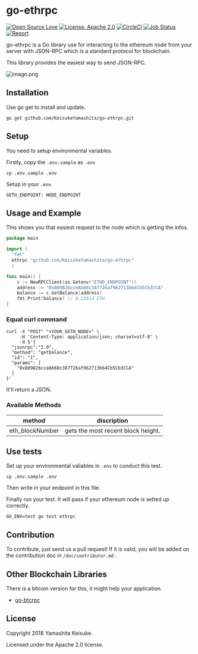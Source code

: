 # go-ethrpc

[![Open Source Love](https://badges.frapsoft.com/os/v1/open-source.svg?v=103)](https://github.com/ellerbrock/open-source-badges/)
[![License: Apache 2.0](https://img.shields.io/badge/License-Apache%202.0-blue.svg)](https://opensource.org/licenses/Apache-2.0)
[![CircleCI](https://circleci.com/gh/KeisukeYamashita/go-ethrpc/tree/develop.svg?style=svg)](https://circleci.com/gh/KeisukeYamashita/go-ethrpc/tree/develop)
[![Job Status](https://inspecode.rocro.com/badges/github.com/KeisukeYamashita/go-ethrpc/status?token=p273sFfQS5RMvjwD2lHfaiXcFW-B3-Ahs32p8DnrK40)](https://inspecode.rocro.com/jobs/github.com/KeisukeYamashita/go-ethrpc/latest?completed=true)
[![Report](https://inspecode.rocro.com/badges/github.com/KeisukeYamashita/go-ethrpc/report?token=p273sFfQS5RMvjwD2lHfaiXcFW-B3-Ahs32p8DnrK40&branch=master)](https://inspecode.rocro.com/reports/github.com/KeisukeYamashita/go-ethrpc/branch/master/summary)


go-ethrpc is a Go library use for interacting to the ethereum node from your server with JSON-RPC which is a standard protocol for blockchain.

This library provides the easiest way to send JSON-RPC.

![image.png](https://qiita-image-store.s3.amazonaws.com/0/153320/5bf1c387-85bb-6073-eb5b-e8584d1825a6.png)

## Installation
Use go get to install and update.

```
go get github.com/KeisukeYamashita/go-ethrpc.git
```

## Setup
You need to setup environmental variables.

Firstly, copy the `.env.sample` as `.env`

```
cp .env.sample .env
```

Setup in your `.env`.

```
GETH_ENDPOINT: NODE_ENDPOINT
```

## Usage and Example
This shows you that easiest request to the node which is getting the infos.

```go
package main

import (
  "fmt"
  ethrpc "github.com/KeisukeYamashita/go-ethrpc"
  )

func main() {
	c := NewRPCClient(os.Getenv("ETHD_ENDPOINT"))
	address := "0x809826cceAb68c387726af962713b64Cb5Cb3CCA"
	balance := c.GetBalance(address)
	fmt.Print(balance) // 0.13514 ETH
}
```

### Equal curl command

```
curl -X "POST" "<YOUR_GETH_NODE>" \
     -H 'Content-Type: application/json; charset=utf-8' \
     -d $'{
  "jsonrpc":"2.0",
  "method": "getbalance",
  "id": "1",
  "params": [
    "0x809826cceAb68c387726af962713b64Cb5Cb3CCA"
  ]
}'
```

It'll return a JSON.

### Available Methods

| method| discription |
|:----:|:----:|
| eth_blockNumber | gets the most recent block height. |


## Use tests
Set up your environmental valiables in `.env` to conduct this test.

```
cp .env.sample .env
```

Then write in your endpoint in this file.


Finally run your test. It will pass if your ethereum node is setted up correctly.

```
GO_ENV=test go test ethrpc
```

## Contribution
To contribute, just send us a pull request!
If it is valid, you will be added on the contribution doc in `/doc/contributor.md` .

## Other Blockchain Libraries
There is a bitcoin version for this, it might help your application.

- [go-btcrpc](https://github.com/KeisukeYamashita/go-btcrpc)

## License
Copyright 2018 Yamashita Keisuke.

Licensed under the Apache 2.0 license.
